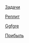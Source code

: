 [Задачи](https://docs.google.com/document/d/1X9v2--OxGU8nShJJoV-ND2aR5QUdb9dq9L4vHi91_qU/edit)

[Реплит](https://replit.com/@b6e6b6r6a/TgBotHtml#main.py)

[Ggfgre](https://drive.google.com/drive/folders/17Uv2c3aTzMatF4BxieAIHv_HwnIhNLS5?usp=sharing)

[Прибыль](https://docs.google.com/document/d/1M2oqIa77kVXdJ7vMpZxfQAJ_SAO2xHQUYBEZk1Bjia4/edit)
